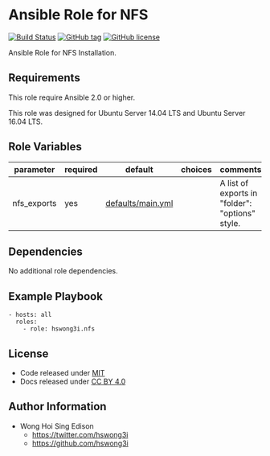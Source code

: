 Ansible Role for NFS
==========================

[![Build Status](https://travis-ci.org/pantarei/ansible-role-nfs.svg?branch=master)](https://travis-ci.org/pantarei/ansible-role-nfs)
[![GitHub tag](https://img.shields.io/github/tag/pantarei/ansible-role-nfs.svg)](https://github.com/pantarei/ansible-role-nfs)
[![GitHub license](https://img.shields.io/github/license/pantarei/ansible-role-nfs.svg)](https://github.com/pantarei/ansible-role-nfs/blob/master/LICENSE)

Ansible Role for NFS Installation.

Requirements
------------

This role require Ansible 2.0 or higher.

This role was designed for Ubuntu Server 14.04 LTS and Ubuntu Server 16.04 LTS.

Role Variables
--------------

<table>
<colgroup>
<col width="20%" />
<col width="20%" />
<col width="20%" />
<col width="20%" />
<col width="20%" />
</colgroup>
<thead>
<tr class="header">
<th>parameter</th>
<th>required</th>
<th>default</th>
<th>choices</th>
<th>comments</th>
</tr>
</thead>
<tbody>
<tr class="odd">
<td>nfs_exports</td>
<td>yes</td>
<td><a href="https://github.com/pantarei/ansible-role-nfs/blob/master/defaults/main.yml">defaults/main.yml</a></td>
<td></td>
<td>A list of exports in "folder": "options" style.</td>
</tr>
</tbody>
</table>

Dependencies
------------

No additional role dependencies.

Example Playbook
----------------

    - hosts: all
      roles:
        - role: hswong3i.nfs

License
-------

-   Code released under [MIT](https://github.com/pantarei/ansible-role-nfs/blob/master/LICENSE)
-   Docs released under [CC BY 4.0](http://creativecommons.org/licenses/by/4.0/)

Author Information
------------------

-   Wong Hoi Sing Edison
    -   <a href="https://twitter.com/hswong3i" class="uri" class="uri">https://twitter.com/hswong3i</a>
    -   <a href="https://github.com/hswong3i" class="uri" class="uri">https://github.com/hswong3i</a>

